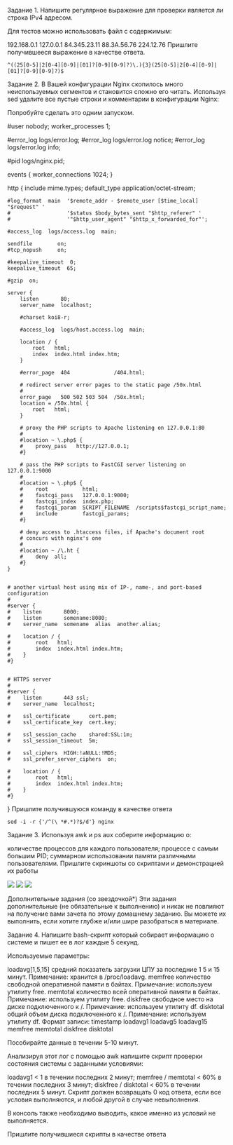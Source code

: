 Задание 1.
Напишите регулярное выражение для проверки является ли строка IPv4 адресом.

Для тестов можно использовать файл с содержимым:

192.168.0.1
127.0.0.1
84.345.23.11
88.3A.56.76
224.12.76
Пришлите получившееся выражение в качестве ответа.

    ^((25[0-5]|2[0-4][0-9]|[01]?[0-9][0-9]?)\.){3}(25[0-5]|2[0-4][0-9]|[01]?[0-9][0-9]?)$

Задание 2.
В Вашей конфигурации Nginx скопилось много неиспользуемых сегментов и становится сложно его читать.
Используя sed удалите все пустые строки и комментарии в конфигурации Nginx:

Попробуйте сделать это одним запуском.

#user  nobody;
worker_processes  1;

#error_log  logs/error.log;
#error_log  logs/error.log  notice;
#error_log  logs/error.log  info;

#pid        logs/nginx.pid;


events {
    worker_connections  1024;
}


http {
    include       mime.types;
    default_type  application/octet-stream;

    #log_format  main  '$remote_addr - $remote_user [$time_local] "$request" '
    #                  '$status $body_bytes_sent "$http_referer" '
    #                  '"$http_user_agent" "$http_x_forwarded_for"';

    #access_log  logs/access.log  main;

    sendfile        on;
    #tcp_nopush     on;

    #keepalive_timeout  0;
    keepalive_timeout  65;

    #gzip  on;

    server {
        listen       80;
        server_name  localhost;

        #charset koi8-r;

        #access_log  logs/host.access.log  main;

        location / {
            root   html;
            index  index.html index.htm;
        }

        #error_page  404              /404.html;

        # redirect server error pages to the static page /50x.html
        #
        error_page   500 502 503 504  /50x.html;
        location = /50x.html {
            root   html;
        }

        # proxy the PHP scripts to Apache listening on 127.0.0.1:80
        #
        #location ~ \.php$ {
        #    proxy_pass   http://127.0.0.1;
        #}

        # pass the PHP scripts to FastCGI server listening on 127.0.0.1:9000
        #
        #location ~ \.php$ {
        #    root           html;
        #    fastcgi_pass   127.0.0.1:9000;
        #    fastcgi_index  index.php;
        #    fastcgi_param  SCRIPT_FILENAME  /scripts$fastcgi_script_name;
        #    include        fastcgi_params;
        #}

        # deny access to .htaccess files, if Apache's document root
        # concurs with nginx's one
        #
        #location ~ /\.ht {
        #    deny  all;
        #}
    }


    # another virtual host using mix of IP-, name-, and port-based configuration
    #
    #server {
    #    listen       8000;
    #    listen       somename:8080;
    #    server_name  somename  alias  another.alias;

    #    location / {
    #        root   html;
    #        index  index.html index.htm;
    #    }
    #}


    # HTTPS server
    #
    #server {
    #    listen       443 ssl;
    #    server_name  localhost;

    #    ssl_certificate      cert.pem;
    #    ssl_certificate_key  cert.key;

    #    ssl_session_cache    shared:SSL:1m;
    #    ssl_session_timeout  5m;

    #    ssl_ciphers  HIGH:!aNULL:!MD5;
    #    ssl_prefer_server_ciphers  on;

    #    location / {
    #        root   html;
    #        index  index.html index.htm;
    #    }
    #}

}
Пришлите получившуюся команду в качестве ответа

    sed -i -r {'/^(\ *#.*)?$/d'} nginx

Задание 3.
Используя awk и ps aux соберите информацию о:

количестве процессов для каждого пользователя;
процессе с самым большим PID;
суммарном использовании памяти различными пользователями.
Пришлите скриншоты со скриптами и демонстрацией их работы

![](https://github.com/AleksShadrin/netology/blob/main/5-03-Regexp/3.1png)
![](https://github.com/AleksShadrin/netology/blob/main/5-03-Regexp/3.2png)
![](https://github.com/AleksShadrin/netology/blob/main/5-03-Regexp/3.3png)

Дополнительные задания (со звездочкой*)
Эти задания дополнительные (не обязательные к выполнению) и никак не повлияют на получение вами зачета по этому домашнему заданию. Вы можете их выполнить, если хотите глубже и/или шире разобраться в материале.

Задание 4.
Напишите bash-скрипт который собирает информацию о системе и пишет ее в лог каждые 5 секунд.

Используемые параметры:

loadavg[1,5,15] средний показатель загрузки ЦПУ за последние 1 5 и 15 минут. Примечание: хранится в /proc/loadavg.
memfree количество свободной оперативной памяти в байтах. Примечание: используем утилиту free.
memtotal количество всей оперативной памяти в байтах. Примечание: используем утилиту free.
diskfree свободное место на диске подключенного к /. Примечание: используем утилиту df.
disktotal общий объем диска подключенного к /. Примечание: используем утилиту df.
Формат записи: timestamp loadavg1 loadavg5 loadavg15 memfree memtotal diskfree disktotal

Пособирайте данные в течении 5-10 минут.

Анализируя этот лог с помощью awk напишите скрипт проверки состояния системы с заданными условиями:

loadavg1 < 1 в течении последних 2 минут;
memfree / memtotal < 60% в течении последних 3 минут;
diskfree / disktotal < 60% в течении последних 5 минут.
Скрипт должен возвращать 0 код ответа, если все условия выполняются, и любой другой в случае невыполнения.

В консоль также необходимо выводить, какое именно из условий не выполняется.

Пришлите получившиеся скрипты в качестве ответа